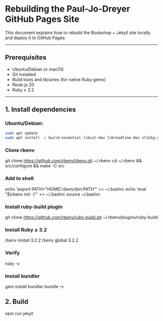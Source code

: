 # Rebuilding the Paul-Jo-Dreyer GitHub Pages Site

This document explains how to rebuild the Bookshop + Jekyll site locally and deploy it to GitHub Pages.

---

## **Prerequisites**

- Ubuntu/Debian or macOS
- Git installed
- Build tools and libraries (for native Ruby gems)
- Node.js 20
- Ruby ≥ 3.2

---

## **1. Install dependencies**

### Ubuntu/Debian:

```bash
sudo apt update
sudo apt install -y build-essential libssl-dev libreadline-dev zlib1g-dev git curl
```


### Clone rbenv
git clone https://github.com/rbenv/rbenv.git ~/.rbenv
cd ~/.rbenv && src/configure && make -C src

### Add to shell
echo 'export PATH="$HOME/.rbenv/bin:$PATH"' >> ~/.bashrc
echo 'eval "$(rbenv init -)"' >> ~/.bashrc
source ~/.bashrc

### Install ruby-build plugin
git clone https://github.com/rbenv/ruby-build.git ~/.rbenv/plugins/ruby-build

### Install Ruby ≥ 3.2
rbenv install 3.2.2
rbenv global 3.2.2

### Verify
ruby -v

### Install bundler
gem install bundler
bundle -v


## 2. Build
npm run jekyll